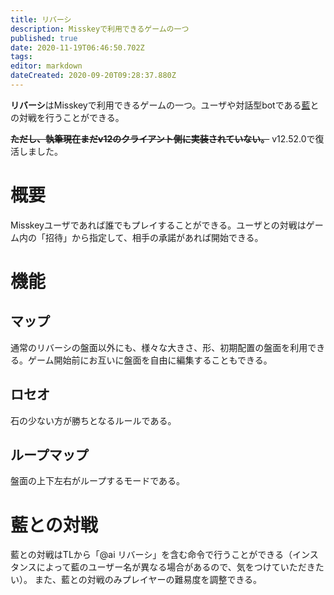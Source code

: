 ```yaml
---
title: リバーシ
description: Misskeyで利用できるゲームの一つ
published: true
date: 2020-11-19T06:46:50.702Z
tags: 
editor: markdown
dateCreated: 2020-09-20T09:28:37.880Z
---
```


**リバーシ**はMisskeyで利用できるゲームの一つ。ユーザや対話型botである[藍](/aichan)との対戦を行うことができる。

~~**ただし、執筆現在まだv12のクライアント側に実装されていない。**~~
v12.52.0で復活しました。


# 概要
Misskeyユーザであれば誰でもプレイすることができる。ユーザとの対戦はゲーム内の「招待」から指定して、相手の承諾があれば開始できる。

# 機能
## マップ
通常のリバーシの盤面以外にも、様々な大きさ、形、初期配置の盤面を利用できる。ゲーム開始前にお互いに盤面を自由に編集することもできる。

## ロセオ
石の少ない方が勝ちとなるルールである。

## ループマップ
盤面の上下左右がループするモードである。

# 藍との対戦
藍との対戦はTLから「@ai リバーシ」を含む命令で行うことができる（インスタンスによって藍のユーザー名が異なる場合があるので、気をつけていただきたい）。
また、藍との対戦のみプレイヤーの難易度を調整できる。
